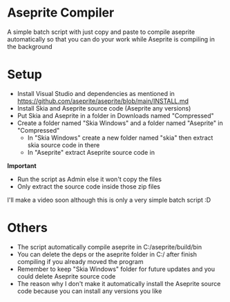 # Aseprite Compiler
A simple batch script with just copy and paste to compile aseprite automatically so that you can do your work while Aseprite is compiling in the background

# Setup
- Install Visual Studio and dependencies as mentioned in https://github.com/aseprite/aseprite/blob/main/INSTALL.md
- Install Skia and Aseprite source code (Aseprite any versions)
- Put Skia and Aseprite in a folder in Downloads named "Compressed"
- Create a folder named "Skia Windows" and a folder named "Aseprite" in "Compressed"
  + In "Skia Windows" create a new folder named "skia" then extract skia source code in there
  + In "Aseprite" extract Aseprite source code in

**Important**
- Run the script as Admin else it won't copy the files
- Only extract the source code inside those zip files

I'll make a video soon although this is only a very simple batch script :D

# Others
- The script automatically compile aseprite in C:/aseprite/build/bin
- You can delete the deps or the aseprite folder in C:/ after finish compiling if you already moved the program
- Remember to keep "Skia Windows" folder for future updates and you could delete Aseprite source code
- The reason why I don't make it automatically install the Aseprite source code because you can install any versions you like
